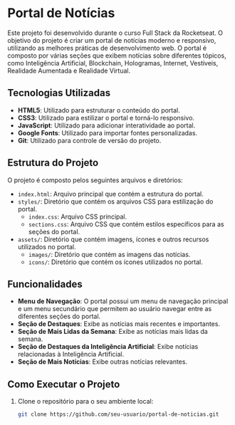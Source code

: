 # Portal de Notícias

Este projeto foi desenvolvido durante o curso Full Stack da Rocketseat. O objetivo do projeto é criar um portal de notícias moderno e responsivo, utilizando as melhores práticas de desenvolvimento web. O portal é composto por várias seções que exibem notícias sobre diferentes tópicos, como Inteligência Artificial, Blockchain, Hologramas, Internet, Vestíveis, Realidade Aumentada e Realidade Virtual.

## Tecnologias Utilizadas

- **HTML5**: Utilizado para estruturar o conteúdo do portal.
- **CSS3**: Utilizado para estilizar o portal e torná-lo responsivo.
- **JavaScript**: Utilizado para adicionar interatividade ao portal.
- **Google Fonts**: Utilizado para importar fontes personalizadas.
- **Git**: Utilizado para controle de versão do projeto.

## Estrutura do Projeto

O projeto é composto pelos seguintes arquivos e diretórios:

- `index.html`: Arquivo principal que contém a estrutura do portal.
- `styles/`: Diretório que contém os arquivos CSS para estilização do portal.
  - `index.css`: Arquivo CSS principal.
  - `sections.css`: Arquivo CSS que contém estilos específicos para as seções do portal.
- `assets/`: Diretório que contém imagens, ícones e outros recursos utilizados no portal.
  - `images/`: Diretório que contém as imagens das notícias.
  - `icons/`: Diretório que contém os ícones utilizados no portal.

## Funcionalidades

- **Menu de Navegação**: O portal possui um menu de navegação principal e um menu secundário que permitem ao usuário navegar entre as diferentes seções do portal.
- **Seção de Destaques**: Exibe as notícias mais recentes e importantes.
- **Seção de Mais Lidas da Semana**: Exibe as notícias mais lidas da semana.
- **Seção de Destaques da Inteligência Artificial**: Exibe notícias relacionadas à Inteligência Artificial.
- **Seção de Mais Notícias**: Exibe outras notícias relevantes.

## Como Executar o Projeto

1. Clone o repositório para o seu ambiente local:
   ```bash
   git clone https://github.com/seu-usuario/portal-de-noticias.git
